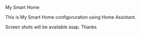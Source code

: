 My Smart Home

This is My Smart Home configururation using Home Assistant.

Screen shots will be available asap. Thanks
